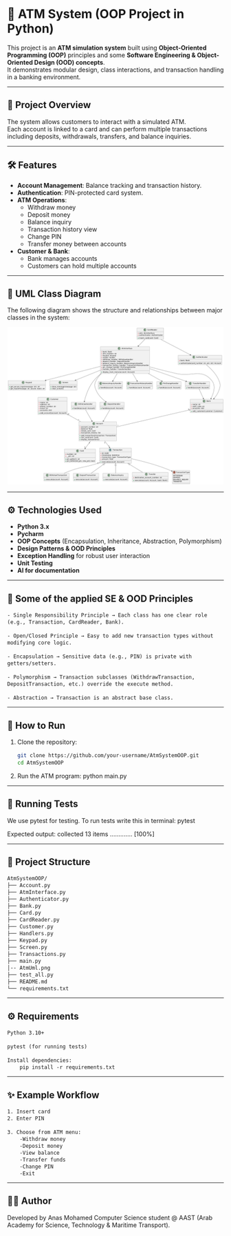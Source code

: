 # 🏧 ATM System (OOP Project in Python)

This project is an **ATM simulation system** built using **Object-Oriented Programming (OOP)** principles and some **Software Engineering & Object-Oriented Design (OOD) concepts**.  
It demonstrates modular design, class interactions, and transaction handling in a banking environment.

---

## 📌 Project Overview
The system allows customers to interact with a simulated ATM.  
Each account is linked to a card and can perform multiple transactions including deposits, withdrawals, transfers, and balance inquiries.

---

## 🛠 Features
- **Account Management**: Balance tracking and transaction history.  
- **Authentication**: PIN-protected card system.  
- **ATM Operations**:
  - Withdraw money  
  - Deposit money  
  - Balance inquiry  
  - Transaction history view  
  - Change PIN  
  - Transfer money between accounts  
- **Customer & Bank**:
  - Bank manages accounts
  - Customers can hold multiple accounts  

---


## 📐 UML Class Diagram
The following diagram shows the structure and relationships between major classes in the system:

![ATM UML Diagram](AtmUml.png)

---

## ⚙️ Technologies Used
- **Python 3.x**
- **Pycharm**
- **OOP Concepts** (Encapsulation, Inheritance, Abstraction, Polymorphism)
- **Design Patterns & OOD Principles**
- **Exception Handling** for robust user interaction  
- **Unit Testing**
- **AI for documentation**

---

## 📖 Some of the applied SE & OOD Principles

    - Single Responsibility Principle → Each class has one clear role (e.g., Transaction, CardReader, Bank).
    
    - Open/Closed Principle → Easy to add new transaction types without modifying core logic.
    
    - Encapsulation → Sensitive data (e.g., PIN) is private with getters/setters.
    
    - Polymorphism → Transaction subclasses (WithdrawTransaction, DepositTransaction, etc.) override the execute method.
    
    - Abstraction → Transaction is an abstract base class.

---

## 🚀 How to Run

1. Clone the repository:
   ```bash
   git clone https://github.com/your-username/AtmSystemOOP.git
   cd AtmSystemOOP
   
2. Run the ATM program:
    python main.py

---

## 🧪 Running Tests

We use pytest for testing. 
To run tests write this in terminal:
    pytest

Expected output:
    collected 13 items
    .............   [100%]

---


## 📂 Project Structure
    
    AtmSystemOOP/
    ├── Account.py
    ├── AtmInterface.py
    ├── Authenticator.py
    ├── Bank.py
    ├── Card.py
    ├── CardReader.py
    ├── Customer.py
    ├── Handlers.py
    ├── Keypad.py
    ├── Screen.py
    ├── Transactions.py
    ├── main.py
    │-- AtmUml.png
    ├── test_all.py
    ├── README.md
    └── requirements.txt

---

## ⚙️ Requirements
    Python 3.10+

    pytest (for running tests)
    
    Install dependencies:
        pip install -r requirements.txt

---

## ✨ Example Workflow

    1. Insert card
    2. Enter PIN
    
    3. Choose from ATM menu:
        -Withdraw money
        -Deposit money
        -View balance
        -Transfer funds
        -Change PIN
        -Exit

---

## 👨‍💻 Author

Developed by Anas Mohamed
Computer Science student @ AAST (Arab Academy for Science, Technology & Maritime Transport).

